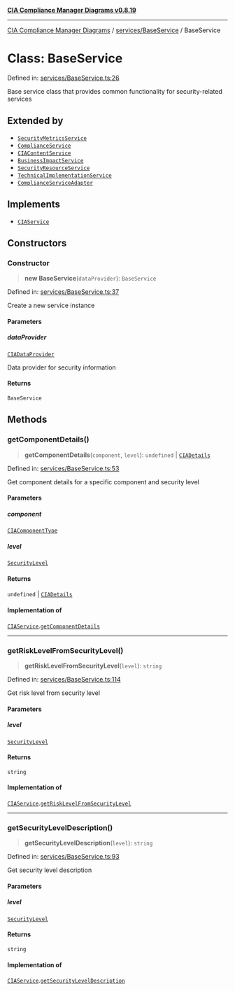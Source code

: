 [**CIA Compliance Manager Diagrams v0.8.19**](../../../README.md)

***

[CIA Compliance Manager Diagrams](../../../modules.md) / [services/BaseService](../README.md) / BaseService

# Class: BaseService

Defined in: [services/BaseService.ts:26](https://github.com/Hack23/cia-compliance-manager/blob/8a17389ebf0d2a027875b835eec814811b99abcc/src/services/BaseService.ts#L26)

Base service class that provides common functionality
for security-related services

## Extended by

- [`SecurityMetricsService`](../../securityMetricsService/classes/SecurityMetricsService.md)
- [`ComplianceService`](../../complianceService/classes/ComplianceService.md)
- [`CIAContentService`](../../ciaContentService/classes/CIAContentService.md)
- [`BusinessImpactService`](../../businessImpactService/classes/BusinessImpactService.md)
- [`SecurityResourceService`](../../securityResourceService/classes/SecurityResourceService.md)
- [`TechnicalImplementationService`](../../technicalImplementationService/classes/TechnicalImplementationService.md)
- [`ComplianceServiceAdapter`](../../classes/ComplianceServiceAdapter.md)

## Implements

- [`CIAService`](../interfaces/CIAService.md)

## Constructors

### Constructor

> **new BaseService**(`dataProvider`): `BaseService`

Defined in: [services/BaseService.ts:37](https://github.com/Hack23/cia-compliance-manager/blob/8a17389ebf0d2a027875b835eec814811b99abcc/src/services/BaseService.ts#L37)

Create a new service instance

#### Parameters

##### dataProvider

[`CIADataProvider`](../../../types/interfaces/CIADataProvider.md)

Data provider for security information

#### Returns

`BaseService`

## Methods

### getComponentDetails()

> **getComponentDetails**(`component`, `level`): `undefined` \| [`CIADetails`](../../../types/interfaces/CIADetails.md)

Defined in: [services/BaseService.ts:53](https://github.com/Hack23/cia-compliance-manager/blob/8a17389ebf0d2a027875b835eec814811b99abcc/src/services/BaseService.ts#L53)

Get component details for a specific component and security level

#### Parameters

##### component

[`CIAComponentType`](../../../types/type-aliases/CIAComponentType.md)

##### level

[`SecurityLevel`](../../../types/cia/type-aliases/SecurityLevel.md)

#### Returns

`undefined` \| [`CIADetails`](../../../types/interfaces/CIADetails.md)

#### Implementation of

[`CIAService`](../interfaces/CIAService.md).[`getComponentDetails`](../interfaces/CIAService.md#getcomponentdetails)

***

### getRiskLevelFromSecurityLevel()

> **getRiskLevelFromSecurityLevel**(`level`): `string`

Defined in: [services/BaseService.ts:114](https://github.com/Hack23/cia-compliance-manager/blob/8a17389ebf0d2a027875b835eec814811b99abcc/src/services/BaseService.ts#L114)

Get risk level from security level

#### Parameters

##### level

[`SecurityLevel`](../../../types/cia/type-aliases/SecurityLevel.md)

#### Returns

`string`

#### Implementation of

[`CIAService`](../interfaces/CIAService.md).[`getRiskLevelFromSecurityLevel`](../interfaces/CIAService.md#getrisklevelfromsecuritylevel)

***

### getSecurityLevelDescription()

> **getSecurityLevelDescription**(`level`): `string`

Defined in: [services/BaseService.ts:93](https://github.com/Hack23/cia-compliance-manager/blob/8a17389ebf0d2a027875b835eec814811b99abcc/src/services/BaseService.ts#L93)

Get security level description

#### Parameters

##### level

[`SecurityLevel`](../../../types/cia/type-aliases/SecurityLevel.md)

#### Returns

`string`

#### Implementation of

[`CIAService`](../interfaces/CIAService.md).[`getSecurityLevelDescription`](../interfaces/CIAService.md#getsecurityleveldescription)
